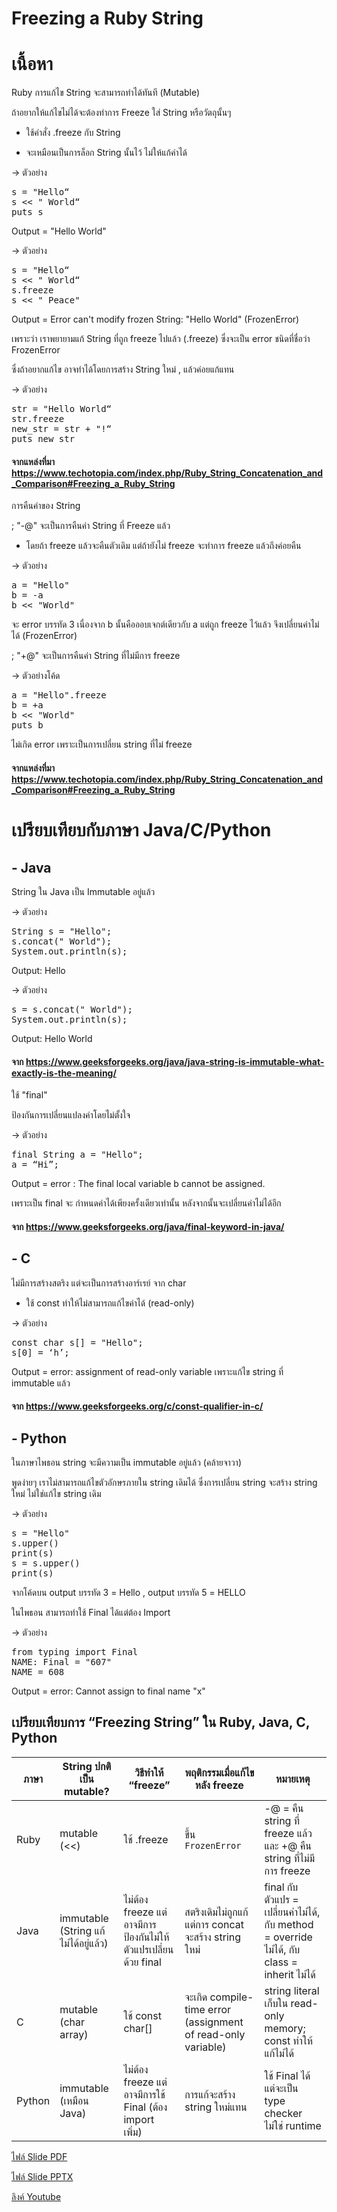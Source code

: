 # Freezing a Ruby String

# เนื้อหา
Ruby การแก้ไข String จะสามารถทำได้ทันที (Mutable)

ถ้าอยากให้แก้ไขไม่ได้จะต้องทำการ Freeze ใส่ String หรือวัตถุนั้นๆ


-  ใช้คำสั่ง .freeze กับ String

- จะเหมือนเป็นการล็อก String นั้นไว้ ไม่ให้แก้ค่าได้


-> ตัวอย่าง
<pre>s = "Hello“
s << " World“
puts s </pre>

Output = "Hello World"

-> ตัวอย่าง
<pre>s = "Hello“
s << " World“
s.freeze
s << " Peace" </pre>

Output = Error can't modify frozen String: "Hello World" (FrozenError)

เพราะว่า เราพยายามแก้ String ที่ถูก freeze ไปแล้ว (.freeze) ซึ่งจะเป็น error ชนิดที่ชื่อว่า FrozenError


ซึ่งถ้าอยากแก้ไข อาจทำได้โดยการสร้าง String ใหม่  , แล้วค่อยแก้แทน


-> ตัวอย่าง
<pre>str = "Hello World“
str.freeze
new_str = str + "!“
puts new_str </pre>

#### จากแหล่งที่มา https://www.techotopia.com/index.php/Ruby_String_Concatenation_and_Comparison#Freezing_a_Ruby_String



การคืนค่าของ String

; "-@" จะเป็นการคืนค่า String ที่ Freeze แล้ว

- โดยถ้า freeze แล้วจะคืนตัวเดิม แต่ถ้ายังไม่ freeze จะทำการ freeze แล้วถึงค่อยคืน


-> ตัวอย่าง
<pre>a = "Hello"
b = -a
b << "World" </pre>

จะ error บรรทัด 3 เนื่องจาก b นั้นคือออบเจกต์เดียวกับ a แต่ถูก freeze ไว้แล้ว จึงเปลี่ยนค่าไม่ได้ (FrozenError)



; "+@" จะเป็นการคืนค่า String ที่ไม่มีการ freeze




-> ตัวอย่างโค้ด
<pre>a = "Hello".freeze
b = +a
b << "World"
puts b </pre>

ไม่เกิด error เพราะเป็นการเปลี่ยน string ที่ไม่ freeze

#### จากแหล่งที่มา https://www.techotopia.com/index.php/Ruby_String_Concatenation_and_Comparison#Freezing_a_Ruby_String




# เปรียบเทียบกับภาษา Java/C/Python

## - Java

String ใน Java เป็น Immutable อยู่แล้ว


-> ตัวอย่าง
<pre>String s = "Hello";
s.concat(" World");
System.out.println(s); 
</pre>

Output: Hello

-> ตัวอย่าง
<pre>s = s.concat(" World");
System.out.println(s); 
</pre>

Output: Hello World



#### จาก https://www.geeksforgeeks.org/java/java-string-is-immutable-what-exactly-is-the-meaning/



ใช้ "final" 

ป้องกันการเปลี่ยนแปลงค่าโดยไม่ตั้งใจ 

-> ตัวอย่าง
<pre>final String a = "Hello";
a = “Hi”; 
</pre>

Output = error : The final local variable b cannot be assigned.

เพราะเป็น final จะ กำหนดค่าได้เพียงครั้งเดียวเท่านั้น
หลังจากนั้นจะเปลี่ยนค่าไม่ได้อีก


#### จาก https://www.geeksforgeeks.org/java/final-keyword-in-java/



## - C

ไม่มีการสร้างสตริง แต่จะเป็นการสร้างอาร์เรย์ จาก char
- ใช้ const ทำให้ไม่สามารถแก้ไขค่าได้ (read-only)

-> ตัวอย่าง
<pre>const char s[] = "Hello";
s[0] = ‘h’;
</pre>

Output = error: assignment of read-only variable เพราะแก้ไข string ที่ immutable แล้ว

#### จาก https://www.geeksforgeeks.org/c/const-qualifier-in-c/



## - Python

ในภาษาไพธอน string จะมีความเป็น immutable อยู่แล้ว 
(คล้ายจาวา)

พูดง่ายๆ เราไม่สามารถแก้ไขตัวอักษรภายใน string เดิมได้ ซึ่งการเปลี่ยน string จะสร้าง string ใหม่ ไม่ใช่แก้ไข string เดิม

-> ตัวอย่าง
<pre>s = "Hello"
s.upper()
print(s)
s = s.upper()
print(s) </pre>

จากโค้ดบน output บรรทัด 3 = Hello , output บรรทัด 5 = HELLO



ในไพธอน สามารถทำใช้ Final ได้แต่ต้อง Import

-> ตัวอย่าง
<pre>from typing import Final
NAME: Final = "607"
NAME = 608 </pre>

Output = error: Cannot assign to final name "x" 



## เปรียบเทียบการ “Freezing String” ใน Ruby, Java, C, Python  

| ภาษา     | String ปกติเป็น mutable? | วิธีทำให้ “freeze”                 | พฤติกรรมเมื่อแก้ไขหลัง freeze                   | หมายเหตุ |
|----------|----------------------|------------------------------------|--------------------------------------------------|-----------|
| Ruby | mutable (<<) | ใช้ .freeze                     | ขึ้น `FrozenError`                         | -@ = คืน string ที่ freeze แล้ว และ +@ คืน string ที่ไม่มีการ freeze |
| Java | immutable (String แก้ไม่ได้อยู่แล้ว) | ไม่ต้อง freeze แต่อาจมีการป้องกันไม่ให้ตัวแปรเปลี่ยนด้วย final | สตริงเดิมไม่ถูกแก้ แต่การ concat จะสร้าง string ใหม่ | final กับตัวแปร = เปลี่ยนค่าไม่ได้, กับ method = override ไม่ได้, กับ class = inherit ไม่ได้ |
| C    | mutable (char array) | ใช้ const char[] | จะเกิด compile-time error (assignment of read-only variable) | string literal เก็บใน read-only memory; const ทำให้แก้ไม่ได้ |
| Python | immutable (เหมือน Java) | ไม่ต้อง freeze แต่อาจมีการใช้ Final (ต้อง import เพิ่ม) | การแก้จะสร้าง string ใหม่แทน | ใช้ Final ได้ แต่จะเป็น type checker ไม่ใช่ runtime |

[ไฟล์ Slide PDF](https://drive.google.com/file/d/1mXw1s9w6qAV3H645ag8ZgmJImHiUVyVm/view?usp=drive_link)

[ไฟล์ Slide PPTX](https://docs.google.com/presentation/d/1gYQQqxRACCdtWzDjj6Zw5aOqAij2K4-6)

[ลิงค์ Youtube](https://www.youtube.com/watch?v=ICTjlLDF75Y)
